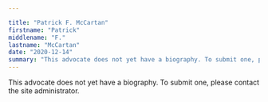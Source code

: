 ```yaml
---

title: "Patrick F. McCartan"
firstname: "Patrick"
middlename: "F."
lastname: "McCartan"
date: "2020-12-14"
summary: "This advocate does not yet have a biography. To submit one, please contact the site administrator."
---
```

This advocate does not yet have a biography. To submit one, please contact the site administrator.

